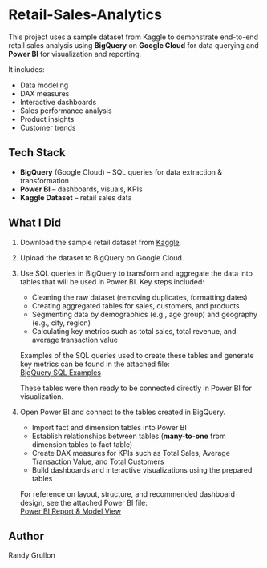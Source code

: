 # Retail-Sales-Analytics

This project uses a sample dataset from Kaggle to demonstrate end-to-end retail sales analysis using **BigQuery** on **Google Cloud** for data querying and **Power BI** for visualization and reporting.  

It includes:
- Data modeling  
- DAX measures  
- Interactive dashboards  
- Sales performance analysis  
- Product insights  
- Customer trends  

## Tech Stack
- **BigQuery** (Google Cloud) – SQL queries for data extraction & transformation  
- **Power BI** – dashboards, visuals, KPIs  
- **Kaggle Dataset** – retail sales data  

## What I Did
1. Download the sample retail dataset from [Kaggle](https://www.kaggle.com/datasets/logiccraftbyhimanshi/walmart-customer-purchase-behavior-dataset/data).  
2. Upload the dataset to BigQuery on Google Cloud.  
3. Use SQL queries in BigQuery to transform and aggregate the data into tables that will be used in Power BI. Key steps included:

   - Cleaning the raw dataset (removing duplicates, formatting dates)  
   - Creating aggregated tables for sales, customers, and products  
   - Segmenting data by demographics (e.g., age group) and geography (e.g., city, region)  
   - Calculating key metrics such as total sales, total revenue, and average transaction value  

   Examples of the SQL queries used to create these tables and generate key metrics can be found in the attached file:  
   [BigQuery SQL Examples](https://github.com/user-attachments/files/22645721/BigQuery_SQL.pdf)

   These tables were then ready to be connected directly in Power BI for visualization.

4. Open Power BI and connect to the tables created in BigQuery.  
   - Import fact and dimension tables into Power BI  
   - Establish relationships between tables (**many-to-one** from dimension tables to fact table)  
   - Create DAX measures for KPIs such as Total Sales, Average Transaction Value, and Total Customers  
   - Build dashboards and interactive visualizations using the prepared tables  

   For reference on layout, structure, and recommended dashboard design, see the attached Power BI file:  
   [Power BI Report & Model View](https://github.com/user-attachments/files/22644778/PowerBIReportandModelView.pdf)

## Author
Randy Grullon
